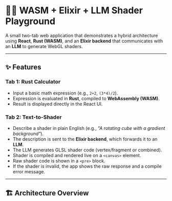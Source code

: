 # 🧮🧠 WASM + Elixir + LLM Shader Playground

A small two-tab web application that demonstrates a hybrid architecture using **React**, **Rust (WASM)**, and an **Elixir backend** that communicates with an **LLM** to generate WebGL shaders.

---

## ✨ Features

### Tab 1: Rust Calculator
- Input a basic math expression (e.g., `2+2`, `(3*4)/2`).
- Expression is evaluated in **Rust**, compiled to **WebAssembly (WASM)**.
- Result is displayed directly in the React UI.

### Tab 2: Text-to-Shader
- Describe a shader in plain English (e.g., _"A rotating cube with a gradient background"_).
- The description is sent to the **Elixir backend**, which forwards it to an **LLM**.
- The LLM generates GLSL shader code (vertex/fragment or combined).
- Shader is compiled and rendered live on a `<canvas>` element.
- Raw shader code is shown in a `<pre>` block.
- If the shader is invalid, the app shows the raw response and a compile error message.

---

## 🏗️ Architecture Overview


